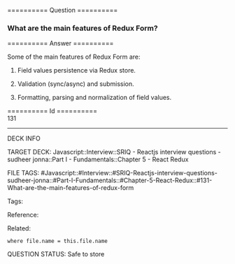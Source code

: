 ========== Question ==========  

### What are the main features of Redux Form?  

========== Answer ==========  

Some of the main features of Redux Form are:

1.  Field values persistence via Redux store.

2.  Validation (sync/async) and submission.

3.  Formatting, parsing and normalization of field values.

========== Id ==========  
131

---

DECK INFO

TARGET DECK: Javascript::Interview::SRIQ - Reactjs interview questions - sudheer jonna::Part I - Fundamentals::Chapter 5 - React Redux

FILE TAGS: #Javascript::#Interview::#SRIQ-Reactjs-interview-questions-sudheer-jonna::#Part-I-Fundamentals::#Chapter-5-React-Redux::#131-What-are-the-main-features-of-redux-form

Tags:

Reference:

Related:

```dataview
where file.name = this.file.name
```

QUESTION STATUS: Safe to store
